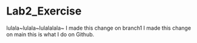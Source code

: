 # Lab2_Exercise
lulala~lulala~lulalalala~
I made this change on branch1
I made this change on main
this is what I do on Github.
